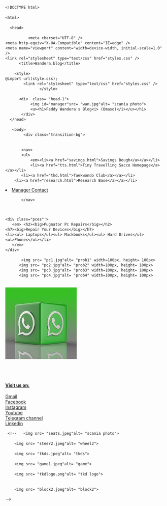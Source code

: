     <!DOCTYPE html>

    <html>
        
      <head>
         
              <meta charset="UTF-8" />
    <meta http-equiv="X-UA-Compatible" content="IE=edge" />
    <meta name="viewport" content="width=device-width, initial-scale=1.0" />
    <link rel="stylesheet" type="text/css" href="styles.css" /> 
          <title>Wandera.blog</title>
          
        <style>
    @import url(style.css);
            <link rel="stylesheet" type="text/css" href="styles.css" />
                   </style>
          
          <div  class= "head-1">
               <img id="manager"src= "wan.jpg"alt= "scania photo">
               <u><h1>Feddy Wandera's Blog<i> (Omaso)</i></u></h1> 
           </div>
      </head>
        
       <body>
            <div class="transition-bg">
                
  
           <nav>
           <ul>
               <em><li><a href="savings.html">Savings Dough</a></a></li>
               <li><a href="tts.html">Tiny Travelling Sacco Homepage</a></a></li>
           <li><a href="tkd.html">Taekwondo Club</a></a></li>
        <li><a href="research.html">Research Base</a></a></li>

<li><a href="managerdetails.html">Manager Contact</a></a></li>  </em>
               </ul>
           
           </nav>
             
</div>

</br>

    <div class="pces"'>
       <em> <h2><big>Pugnator Pc Repairs</big></h2>
    <h7><big>Repair Your Devices</big></h7>
    <li><ul> Laptops</ul><ul> Mackbooks</ul><ul> Hard Drives</ul><ul>Phones</ul></li>
       </em>
    </div>
     
           <img src= "pc1.jpg"alt= "prob1" width=100px, height= 100px> 
          <img src= "pc2.jpg"alt= "prob2" width=100px, height= 100px> 
          <img src= "pc3.jpg"alt= "prob3" width=100px, height= 100px> 
          <img src= "pc4.jpg"alt= "prob4" width=100px, height= 100px> 
       
</div>
 
</br>
                  <div id="FeddyWhatsapp">
        <a href="https://api.whatsapp.com/send?phone=+254795650863" target="_blank">
        <img src="wasap.jpg" alt="Whatsapp photo">
</div>
           </br>
<script>
  window.onload = function () {
    var FeddysWhatsapp = document.getElementById('FeddyWhatsapp');
    FeddysWhatsapp.style.display = 'none';
    window.onscroll = function () {
        if (window.pageYOffset > 300)
        {
        FeddysWhatsapp.style.display = 'block';
               
    } else {
        FeddysWhatsapp.style.display = 'none';
    }
};
};

</script>
      </body>    
</br> 
      </br>
<div class="footer1">
    <footer>
        <div class="foota">
   <h4>Visit us on:</h4>
        <a href="mailto:wanantmas1@gmail.com">Gmail</a><br>
    <a href="http://www.fblogin.com">   Facebook</a></br>
    <a href="http://www.instagram.com">  Instagram </a></br>
    <a href="http://www.youtube.com">  Youtube</a></br>
    <a href="http://www.telegram.com">  Telegram channel</br>
    <a href="http://www.linkedin.com"> Linkedin</a></br>

</div>
  
     <!--   <img src= "seats.jpeg"alt= "scania photo"> 

        <img src= "steer2.jpeg"alt= "wheel2"> 
      
        <img src= "tkds.jpeg"alt= "tkds"> 
             
        <img src= "game1.jpeg"alt= "game"> 
               
        <img src= "tkdlogo.png"alt= "tkd logo"> 
                               
                
        <img src= "block2.jpeg"alt= "block2"> 
-->
  </footer>
    </div>
